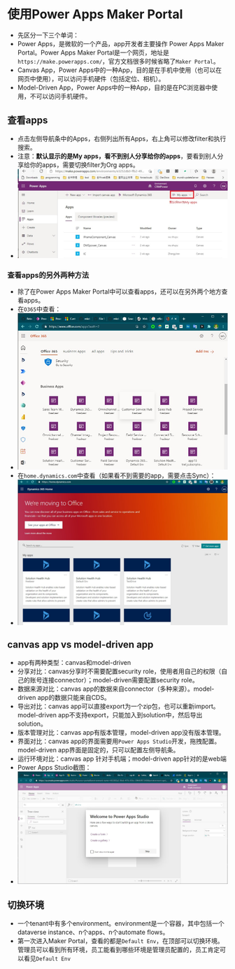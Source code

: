 # 使用Power Apps Maker Portal
+ 先区分一下三个单词：
+ Power Apps，是微软的一个产品，app开发者主要操作 Power Apps Maker Portal。Power Apps Maker Portal是一个网页，地址是`https://make.powerapps.com/`，官方文档很多时候省略了`Maker Portal`。
+ Canvas App，Power Apps中的一种App，目的是在手机中使用（也可以在网页中使用），可以访问手机硬件（包括定位、相机）。
+ Model-Driven App，Power Apps中的一种App，目的是在PC浏览器中使用，不可以访问手机硬件。

## 查看apps
+ 点击左侧导航条中的Apps，右侧列出所有Apps，右上角可以修改filter和执行搜索。
+ 注意：**默认显示的是My apps，看不到别人分享给你的apps**，要看到别人分享给你的apps，需要切换filter为Org apps。
+ ![](imgs/10My_Apps.jpg)

### 查看apps的另外两种方法
+ 除了在Power Apps Maker Portal中可以查看apps，还可以在另外两个地方查看apps。
+ 在`O365`中查看：
+ ![](imgs/20-O365.jpg)
+ 在`home.dynamics.com`中查看（如果看不到需要的app，需要点击Sync）：
+ ![](imgs/30-home.dynamics.com.jpg)

## canvas app vs model-driven app
+ app有两种类型：canvas和model-driven
+ 分享对比：canvas分享时不需要配置security role，使用者用自己的权限（自己的账号连接connector）；model-driven需要配置security role。
+ 数据来源对比：canvas app的数据来自connector（多种来源）。model-driven app的数据只能来自CDS。
+ 导出对比：canvas app可以直接export为一个zip包，也可以重新import。model-driven app不支持export，只能加入到solution中，然后导出solution。
+ 版本管理对比：canvas app有版本管理，model-driven app没有版本管理。
+ 界面对比：canvas app的界面需要用`Power Apps Studio`开发，拖拽配置。model-driven app界面是固定的，只可以配置左侧导航条。
+ 运行环境对比：canvas app 针对手机端；model-driven app针对的是web端
+ Power Apps Studio截图：
+ ![](imgs/40-Power-Apps-Studio.jpg)

## 切换环境
+ 一个tenant中有多个environment。environment是一个容器，其中包括一个dataverse instance、n个apps、n个automate flows。
+ 第一次进入Maker Portal，查看的都是`Default Env`，在顶部可以切换环境。管理员可以看到所有环境，员工能看到哪些环境是管理员配置的，员工肯定可以看见`Default Env`